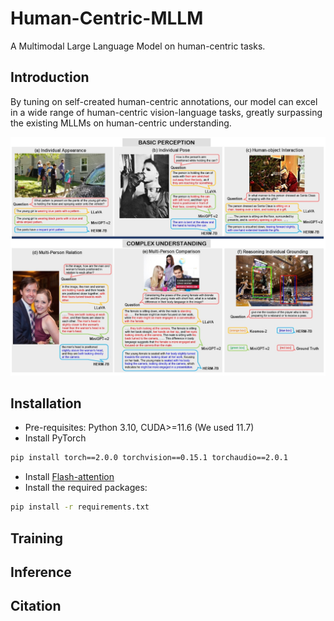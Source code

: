 # Human-Centric-MLLM
A Multimodal Large Language Model on human-centric tasks.

## Introduction
By tuning on self-created human-centric annotations, our model can excel in a wide range of human-centric vision-language tasks, greatly surpassing the existing MLLMs on human-centric understanding.

<div align=center>
<img src="./figs/examples.png" alt="overview" style="zoom: 80%">
</div>

## Installation
- Pre-requisites: Python 3.10, CUDA>=11.6 (We used 11.7)
- Install PyTorch 
```sh
pip install torch==2.0.0 torchvision==0.15.1 torchaudio==2.0.1
```
- Install [Flash-attention](https://github.com/Dao-AILab/flash-attention?tab=readme-ov-file#installation-and-features)
- Install the required packages:
```sh
pip install -r requirements.txt
```

## Training

## Inference

## Citation
